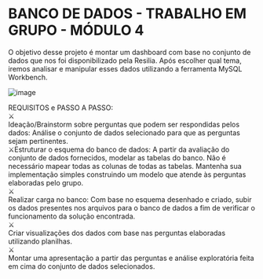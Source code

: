 # BANCO DE DADOS - TRABALHO EM GRUPO - MÓDULO 4

O objetivo desse projeto é montar um dashboard com base no conjunto de dados que nos foi disponibilizado pela Resilia. Após escolher qual tema, iremos analisar e manipular esses dados utilizando a ferramenta MySQL Workbench.


![image](https://user-images.githubusercontent.com/56053290/214435493-51f54bef-c818-4508-a72e-7f87470e95bd.png)


REQUISITOS e PASSO A PASSO:<br />
 ⚔️<br />Ideação/Brainstorm sobre perguntas que podem ser respondidas pelos dados: Análise o conjunto de dados selecionado para que as perguntas sejam pertinentes.
 <br />⚔️Estruturar o esquema do banco de dados: A partir da avaliação do conjunto de dados fornecidos, modelar as tabelas do banco. Não é necessário mapear todas as colunas de todas  as tabelas. Mantenha sua implementação simples construindo um modelo que atende às perguntas elaboradas pelo grupo.
 <br />⚔️<br>Realizar carga no banco: Com base no esquema desenhado e criado, subir os dados presentes nos arquivos para o banco de dados a fim de verificar o funcionamento da solução encontrada.
 <br />⚔️<br>Criar visualizações dos dados com base nas perguntas elaboradas utilizando planilhas.
 <br />⚔️<br>Montar uma apresentação a partir das perguntas e análise exploratória feita em cima do conjunto de dados selecionados.

